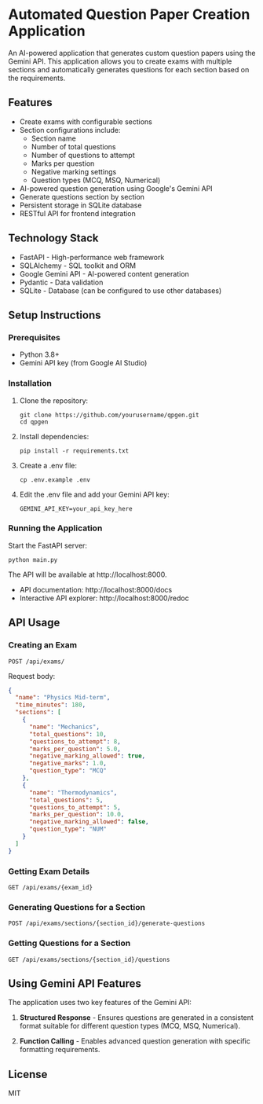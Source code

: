 # Automated Question Paper Creation Application

An AI-powered application that generates custom question papers using the Gemini API. This application allows you to create exams with multiple sections and automatically generates questions for each section based on the requirements.

## Features

- Create exams with configurable sections
- Section configurations include:
  - Section name
  - Number of total questions
  - Number of questions to attempt
  - Marks per question
  - Negative marking settings
  - Question types (MCQ, MSQ, Numerical)
- AI-powered question generation using Google's Gemini API
- Generate questions section by section
- Persistent storage in SQLite database
- RESTful API for frontend integration

## Technology Stack

- FastAPI - High-performance web framework
- SQLAlchemy - SQL toolkit and ORM
- Google Gemini API - AI-powered content generation
- Pydantic - Data validation
- SQLite - Database (can be configured to use other databases)

## Setup Instructions

### Prerequisites

- Python 3.8+
- Gemini API key (from Google AI Studio)

### Installation

1. Clone the repository:
   ```
   git clone https://github.com/yourusername/qpgen.git
   cd qpgen
   ```

2. Install dependencies:
   ```
   pip install -r requirements.txt
   ```

3. Create a .env file:
   ```
   cp .env.example .env
   ```

4. Edit the .env file and add your Gemini API key:
   ```
   GEMINI_API_KEY=your_api_key_here
   ```

### Running the Application

Start the FastAPI server:

```
python main.py
```

The API will be available at http://localhost:8000.

- API documentation: http://localhost:8000/docs
- Interactive API explorer: http://localhost:8000/redoc

## API Usage

### Creating an Exam

```
POST /api/exams/
```

Request body:
```json
{
  "name": "Physics Mid-term",
  "time_minutes": 180,
  "sections": [
    {
      "name": "Mechanics",
      "total_questions": 10,
      "questions_to_attempt": 8,
      "marks_per_question": 5.0,
      "negative_marking_allowed": true,
      "negative_marks": 1.0,
      "question_type": "MCQ"
    },
    {
      "name": "Thermodynamics",
      "total_questions": 5,
      "questions_to_attempt": 5,
      "marks_per_question": 10.0,
      "negative_marking_allowed": false,
      "question_type": "NUM"
    }
  ]
}
```

### Getting Exam Details

```
GET /api/exams/{exam_id}
```

### Generating Questions for a Section

```
POST /api/exams/sections/{section_id}/generate-questions
```

### Getting Questions for a Section

```
GET /api/exams/sections/{section_id}/questions
```

## Using Gemini API Features

The application uses two key features of the Gemini API:

1. **Structured Response** - Ensures questions are generated in a consistent format suitable for different question types (MCQ, MSQ, Numerical).

2. **Function Calling** - Enables advanced question generation with specific formatting requirements.

## License

MIT
